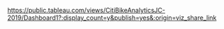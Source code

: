 https://public.tableau.com/views/CitiBikeAnalyticsJC-2019/Dashboard1?:display_count=y&publish=yes&:origin=viz_share_link
